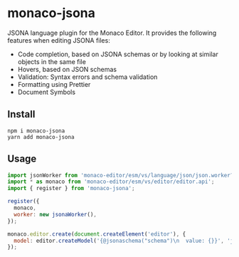 # monaco-jsona

JSONA language plugin for the Monaco Editor. It provides the following features when editing JSONA files:

- Code completion, based on JSONA schemas or by looking at similar objects in the same file
- Hovers, based on JSON schemas
- Validation: Syntax errors and schema validation
- Formatting using Prettier
- Document Symbols

## Install

```
npm i monaco-jsona
yarn add monaco-jsona
```

## Usage

```js
import jsonWorker from 'monaco-editor/esm/vs/language/json/json.worker?worker';
import * as monaco from 'monaco-editor/esm/vs/editor/editor.api';
import { register } from 'monaco-jsona';

register({
  monaco,
  worker: new jsonaWorker(),
});

monaco.editor.create(document.createElement('editor'), {
  model: editor.createModel('{@jsonaschema("schema")\n  value: {}}', 'jsona', modelUri),
});
```